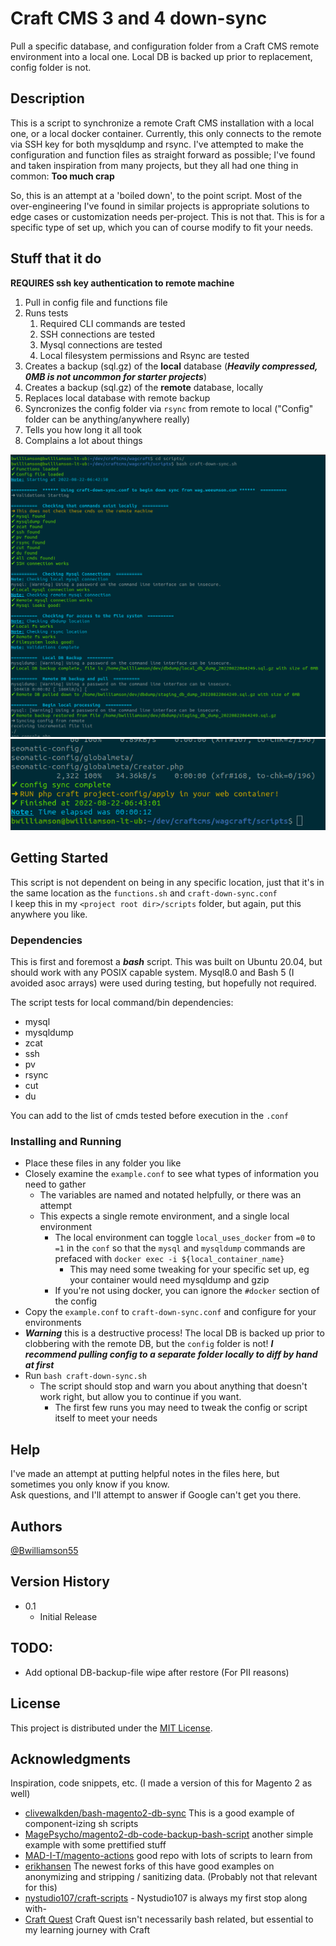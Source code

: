 # Craft CMS 3 and 4 down-sync

Pull a specific database, and configuration folder from a Craft CMS remote environment into a local one.
Local DB is backed up prior to replacement, config folder is not.

## Description

This is a script to synchronize a remote Craft CMS installation with a local one, or a local docker container.
Currently, this only connects to the remote via SSH key for both mysqldump and rsync.
I've attempted to make the configuration and function files as straight forward as possible; I've found and taken inspiration from many projects, but they all had one thing in common:
**Too much crap**

So, this is an attempt at a 'boiled down', to the point script. Most of the over-engineering I've found in similar projects is appropriate solutions to edge cases or customization needs per-project. 
This is not that. This is for a specific type of set up, which you can of course modify to fit your needs.

## Stuff that it do
**REQUIRES ssh key authentication to remote machine**
1. Pull in config file and functions file
2. Runs tests
   1. Required CLI commands are tested
   2. SSH connections are tested 
   3. Mysql connections are tested
   4. Local filesystem permissions and Rsync are tested
3. Creates a backup (sql.gz) of the **local** database (***Heavily compressed, 0MB is not uncommon for starter projects***)
4. Creates a backup (sql.gz) of the **remote** database, locally
5. Replaces local database with remote backup
6. Syncronizes the config folder via `rsync` from remote to local ("Config" folder can be anything/anywhere really)
7. Tells you how long it all took
8. Complains a lot about things

![img.png](img.png)  
![img_1.png](img_1.png)

## Getting Started
This script is not dependent on being in any specific location, just that it's in the same location as the `functions.sh` and `craft-down-sync.conf`  
I keep this in my `<project root dir>/scripts` folder, but again, put this anywhere you like.

### Dependencies
This is first and foremost a ***bash*** script.
This was built on Ubuntu 20.04, but should work with any POSIX capable system.
Mysql8.0 and Bash 5 (I avoided asoc arrays) were used during testing, but hopefully not required.

The script tests for local command/bin dependencies:  
- mysql
- mysqldump
- zcat
- ssh
- pv
- rsync
- cut
- du  

You can add to the list of cmds tested before execution in the `.conf`

### Installing and Running

- Place these files in any folder you like
- Closely examine the `example.conf` to see what types of information you need to gather
  - The variables are named and notated helpfully, or there was an attempt
  - This expects a single remote environment, and a single local environment
    - The local environment can toggle `local_uses_docker` from `=0` to `=1` in the `conf` so that the `mysql` and `mysqldump` commands are prefaced with `docker exec -i ${local_container_name}`
      - This may need some tweaking for your specific set up, eg your container would need mysqldump and gzip
    - If you're not using docker, you can ignore the `#docker` section of the config
- Copy the `example.conf` to `craft-down-sync.conf` and configure for your environments
- ***Warning*** this is a destructive process!
The local DB is backed up prior to clobbering with the remote DB, but the `config` folder is not! ***I recommend pulling config to a separate folder locally to diff by hand at first***
- Run `bash craft-down-sync.sh`
  - The script should stop and warn you about anything that doesn't work right, but allow you to continue if you want.
    - The first few runs you may need to tweak the config or script itself to meet your needs

## Help

I've made an attempt at putting helpful notes in the files here, but sometimes you only know if you know.  
Ask questions, and I'll attempt to answer if Google can't get you there.

## Authors

[@Bwilliamson55](https://github.com/bwilliamson55)

## Version History

* 0.1
    * Initial Release

## TODO:

- Add optional DB-backup-file wipe after restore (For PII reasons)

## License

This project is distributed under the [MIT License](https://spdx.org/licenses/MIT.html).

## Acknowledgments

Inspiration, code snippets, etc. (I made a version of this for Magento 2 as well)
* [clivewalkden/bash-magento2-db-sync](https://github.com/clivewalkden/bash-magento2-db-sync/blob/master/db-sync.sh) This is a good example of component-izing sh scripts
* [MagePsycho/magento2-db-code-backup-bash-script](https://github.com/MagePsycho/magento2-db-code-backup-bash-script/blob/master/src/mage2-db-code-backup.sh) another simple example with some prettified stuff
* [MAD-I-T/magento-actions](https://github.com/MAD-I-T/magento-actions) good repo with lots of scripts to learn from
* [erikhansen](https://gist.github.com/erikhansen/26e59f8c8de749790d146bb48a7d6946) The newest forks of this have good examples on anonymizing and stripping / sanitizing data. (Probably not that relevant for this)
* [nystudio107/craft-scripts](https://github.com/nystudio107/craft-scripts/blob/master/scripts/backup_db.sh) - Nystudio107 is always my first stop along with-
* [Craft Quest](https://craftquest.io/) Craft Quest isn't necessarily bash related, but essential to my learning journey with Craft
